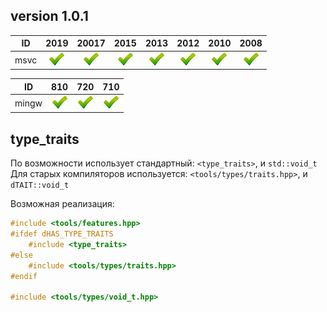 
[P]: ../icons/progress.png
[V]: ../icons/success.png
[X]: ../icons/failed.png
[D]: ../icons/danger.png
[E]: ../icons/empty.png
[N]: ../icons/na.png

version 1.0.1
---

| **ID**  | 2019      | 20017     | 2015      | 2013      | 2012      | 2010      | 2008      |  
|:-------:|:---------:|:---------:|:---------:|:---------:|:---------:|:---------:|:---------:|  
| msvc    | [![V]][M] | [![V]][M] | [![V]][M] | [![V]][M] | [![V]][M] | [![V]][M] | [![V]][M] |  

| **ID**  | 810       | 720       | 710       |  
|:-------:|:---------:|:---------:|:---------:|  
| mingw   | [![V]][M] | [![V]][M] | [![V]][M] |  

[M]: #dFUNCTION  "макрос dFUNCTION"  

type_traits
------
По возможности использует стандартный: `<type_traits>`, и `std::void_t`  
Для старых компиляторов используется: `<tools/types/traits.hpp>`, и `dTAIT::void_t`  

Возможная реализация:  

```cpp
#include <tools/features.hpp>
#ifdef dHAS_TYPE_TRAITS
    #include <type_traits>
#else
    #include <tools/types/traits.hpp>
#endif

#include <tools/types/void_t.hpp>
```

